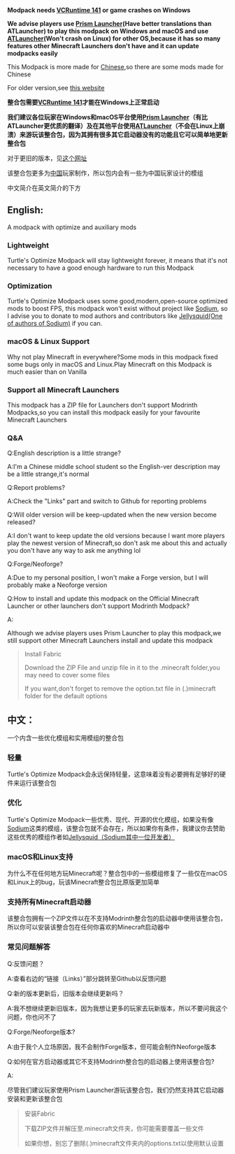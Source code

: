 **Modpack needs [VCRuntime 141](https://learn.microsoft.com/cpp/windows/latest-supported-vc-redist?view=msvc-170#visual-studio-2015-2017-2019-and-2022) or game crashes on Windows**

**We advise players use [Prism Launcher](https://prismlauncher.org/)(Have better translations than ATLauncher) to play this modpack on Windows and macOS and use [ATLauncher](https://atlauncher.com/)(Won't crash on Linux) for other OS,because it has so many features other Minecraft Launchers don't have and it can update modpacks easily**

This Modpack is more made for [Chinese](https://en.m.wikipedia.org/wiki/China),so there are some mods made for Chinese

For older version,see [this website](https://modrinth.com/modpack/turtles-modpack)

**整合包需要[VCRuntime 141](https://learn.microsoft.com/cpp/windows/latest-supported-vc-redist?view=msvc-170#visual-studio-2015-2017-2019-and-2022)才能在Windows上正常启动**

**我们建议各位玩家在Windows和macOS平台使用[Prism Launcher](https://prismlauncher.org/)（有比ATLauncher更优质的翻译）及在其他平台使用[ATLauncher](https://atlauncher.com/)（不会在Linux上崩溃）来游玩该整合包，因为其拥有很多其它启动器没有的功能且它可以简单地更新整合包**

对于更旧的版本，见[这个网址](https://modrinth.com/modpack/turtles-modpack)

该整合包更多为[中国](https://baike.baidu.com/item/%E4%B8%AD%E5%9B%BD/1122445)玩家制作，所以包内会有一些为中国玩家设计的模组

中文简介在英文简介的下方

## **English**:
A modpack with optimize and auxiliary mods
### **Lightweight**
Turtle's Optimize Modpack will stay lightweight forever, it means that it's not necessary to have a good enough hardware to run this Modpack
### **Optimization**
Turtle's Optimize Modpack uses some good,modern,open-source optimized mods to boost FPS, this modpack won't exist without project like [Sodium](https://modrinth.com/mod/sodium), so I advise you to donate to mod authors and contributors like [Jellysquid(One of authors of Sodium)](https://jellysquid.me/donate) if you can.
### **macOS & Linux Support**
Why not play Minecraft in  everywhere?Some mods in this modpack fixed some bugs only in macOS and Linux.Play Minecraft on this Modpack is much easier than on Vanilla
### **Support all Minecraft Launchers**
This modpack has a ZIP file for Launchers don't support Modrinth Modpacks,so you can install this modpack easily for your favourite Minecraft Launchers
### **Q&A**
Q:English description is a little strange?

A:I'm a Chinese middle school student so the English-ver description may be a little strange,it's normal

Q:Report problems?

A:Check the "Links" part and switch to Github for reporting problems

Q:Will older version will be keep-updated when the new version become released?

A:I don't want to keep update the old versions because I want  more players play the newest version of Minecraft,so don't ask me about this and actually you don't have any way to ask me anything lol

Q:Forge/Neoforge?

A:Due to my personal position, I won't make a Forge version, but I will probably make a Neoforge version

Q:How to install and update this modpack on the Official Minecraft Launcher or other launchers don't support Modrinth Modpack?

A:

Although we advise players uses Prism Launcher to play this modpack,we still support other Minecraft Launchers install and update this modpack
>Install Fabric
>
> Download the ZIP File and unzip file in it to the .minecraft folder,you may need to cover some files
> 
> If you want,don't forget to remove the option.txt file in (.)minecraft folder for the default options

## **中文**：
一个内含一些优化模组和实用模组的整合包
### **轻量**
Turtle's Optimize Modpack会永远保持轻量，这意味着没有必要拥有足够好的硬件来运行该整合包
### **优化**
Turtle's Optimize Modpack一些优秀、现代、开源的优化模组，如果没有像[Sodium](https://modrinth.com/mod/sodium)这类的模组，该整合包就不会存在，所以如果你有条件，我建议你去赞助这些优秀的模组作者如[Jellysquid（Sodium其中一位开发者）](https://jellysquid.me/donate) 
### **macOS和Linux支持**
为什么不在任何地方玩Minecraft呢？整合包中的一些模组修复了一些仅在macOS和Linux上的bug，玩该Minecraft整合包比原版更加简单
### **支持所有Minecraft启动器**
该整合包拥有一个ZIP文件以在不支持Modrinth整合包的启动器中使用该整合包，所以你可以安装该整合包在任何你喜欢的Minecraft启动器中
### **常见问题解答**

Q:反馈问题？

A:查看右边的“链接（Links）”部分跳转至Github以反馈问题

Q:新的版本更新后，旧版本会继续更新吗？

A:我不想继续更新旧版本，因为我想让更多的玩家去玩新版本，所以不要问我这个问题，你也问不了

Q:Forge/Neoforge版本?

A:由于我个人立场原因，我不会制作Forge版本，但可能会制作Neoforge版本

Q:如何在官方启动器或其它不支持Modrinth整合包的启动器上使用该整合包?

A:

尽管我们建议玩家使用Prism Launcher游玩该整合包，我们仍然支持其它启动器安装和更新该整合包
> 安装Fabric
> 
> 下载ZIP文件并解压至.minecraft文件夹，你可能需要覆盖一些文件
> 
> 如果你想，别忘了删除(.)minecraft文件夹内的options.txt以使用默认设置